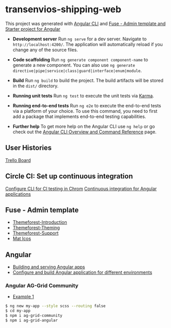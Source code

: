 # transenvios-shipping-web

This project was generated with [Angular CLI](https://github.com/angular/angular-cli) and [Fuse - Admin template and Starter project for Angular](https://themeforest.net/item/fuse-angularjs-material-design-admin-template/12931855?clickid=&gclid=Cj0KCQiAz9ieBhCIARIsACB0oGLzIIfK8pV9PkeYaE30ZwkZeSAPM4gKKWm4lCpV5I-FWEpOsQck4XIaAtMEEALw_wcB&iradid=275988&iradtype=ONLINE_TRACKING_LINK&irgwc=1&irmptype=mediapartner&irpid=2981876&mp_value1=)

- **Development server** Run `ng serve` for a dev server. Navigate to `http://localhost:4200/`. The application will automatically reload if you change any of the source files.
- **Code scaffolding** Run `ng generate component component-name` to generate a new component. You can also use `ng generate directive|pipe|service|class|guard|interface|enum|module`.
- **Build** Run `ng build` to build the project. The build artifacts will be stored in the `dist/` directory.

- **Running unit tests** Run `ng test` to execute the unit tests via [Karma](https://karma-runner.github.io).

- **Running end-to-end tests** Run `ng e2e` to execute the end-to-end tests via a platform of your choice.  To use this command, you need to first add a package that implements end-to-end testing capabilities.

- **Further help** To get more help on the Angular CLI use `ng help` or go check out the [Angular CLI Overview and Command Reference](https://angular.io/cli) page.

## User Histories

[Trello Board](https://trello.com/b/39DWXgLA/transenvios)

## Circle CI: Set up continuous integration

[Configure CLI for CI testing in Chrom](https://dev.to/obinnaogbonnajoseph/circle-ci-test-configuration-for-angular-projects-1o2p#configure)
[Continuous integration for Angular applications](https://circleci.com/blog/continuous-integration-for-angular-applications/)

## Fuse - Admin template

- [Themeforest-Introduction](http://angular-material.fusetheme.com/docs/guides/getting-started/introduction)
- [Themeforest-Theming](https://angular-material.fusetheme.com/docs/guides/customization/theming)
- [Themeforest-Support](http://withinpixels.ticksy.com)
- [Mat Icos](https://www.angularjswiki.com/angular/angular-material-icons-list-mat-icon-list/)

## Angular

- [Building and serving Angular apps](https://angular.io/guide/build)
- [Configure and build Angular application for different environments](https://balramchavan.medium.com/configure-and-build-angular-application-for-different-environments-7e94a3c0af23)

### Angular AG-Grid Community

- [Example 1](https://youtu.be/_cRDVM6NlPk)

```sh
$ ng new my-app --style scss --routing false
$ cd my-app
$ npm i ag-grid-community
$ npm i ag-grid-angular
```
